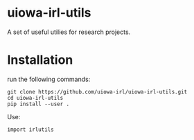 # uiowa-irl-utils
A set of useful utilies for research projects. 

# Installation
run the following commands:
```
git clone https://github.com/uiowa-irl/uiowa-irl-utils.git
cd uiowa-irl-utils
pip install --user .
```

Use: 

```
import irlutils
```




